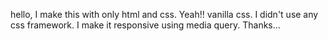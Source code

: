 hello,
I make this with only html and css. Yeah!! vanilla css. I didn't use any css framework.
I make it responsive using media query.
Thanks...
